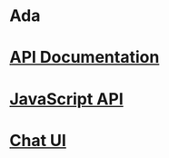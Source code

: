 # Ada
# [API Documentation](/api/index.md)
# [JavaScript API](/chat/js.md)
# [Chat UI](/chat/chat.md)
